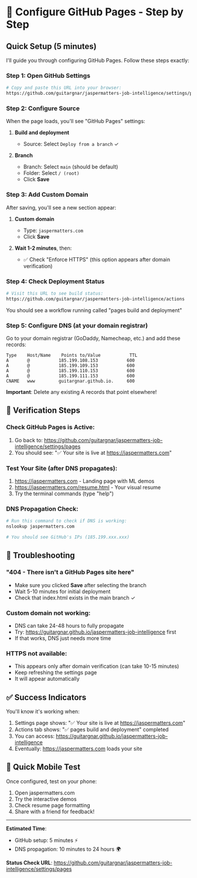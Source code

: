 # 🔧 Configure GitHub Pages - Step by Step

## Quick Setup (5 minutes)

I'll guide you through configuring GitHub Pages. Follow these steps exactly:

### Step 1: Open GitHub Settings
```bash
# Copy and paste this URL into your browser:
https://github.com/guitargnar/jaspermatters-job-intelligence/settings/pages
```

### Step 2: Configure Source
When the page loads, you'll see "GitHub Pages" settings:

1. **Build and deployment**
   - Source: Select `Deploy from a branch` ✓
   
2. **Branch**
   - Branch: Select `main` (should be default)
   - Folder: Select `/ (root)`
   - Click **Save**

### Step 3: Add Custom Domain
After saving, you'll see a new section appear:

1. **Custom domain**
   - Type: `jaspermatters.com`
   - Click **Save**
   
2. **Wait 1-2 minutes**, then:
   - ✅ Check "Enforce HTTPS" (this option appears after domain verification)

### Step 4: Check Deployment Status
```bash
# Visit this URL to see build status:
https://github.com/guitargnar/jaspermatters-job-intelligence/actions
```

You should see a workflow running called "pages build and deployment"

### Step 5: Configure DNS (at your domain registrar)

Go to your domain registrar (GoDaddy, Namecheap, etc.) and add these records:

```
Type    Host/Name    Points to/Value           TTL
A       @           185.199.108.153           600
A       @           185.199.109.153           600  
A       @           185.199.110.153           600
A       @           185.199.111.153           600
CNAME   www         guitargnar.github.io.     600
```

**Important**: Delete any existing A records that point elsewhere!

## 🎯 Verification Steps

### Check GitHub Pages is Active:
1. Go back to: https://github.com/guitargnar/jaspermatters-job-intelligence/settings/pages
2. You should see: "✅ Your site is live at https://jaspermatters.com"

### Test Your Site (after DNS propagates):
1. https://jaspermatters.com - Landing page with ML demos
2. https://jaspermatters.com/resume.html - Your visual resume
3. Try the terminal commands (type "help")

### DNS Propagation Check:
```bash
# Run this command to check if DNS is working:
nslookup jaspermatters.com

# You should see GitHub's IPs (185.199.xxx.xxx)
```

## 🚨 Troubleshooting

### "404 - There isn't a GitHub Pages site here"
- Make sure you clicked **Save** after selecting the branch
- Wait 5-10 minutes for initial deployment
- Check that index.html exists in the main branch ✓

### Custom domain not working:
- DNS can take 24-48 hours to fully propagate
- Try: https://guitargnar.github.io/jaspermatters-job-intelligence first
- If that works, DNS just needs more time

### HTTPS not available:
- This appears only after domain verification (can take 10-15 minutes)
- Keep refreshing the settings page
- It will appear automatically

## ✅ Success Indicators

You'll know it's working when:
1. Settings page shows: "✅ Your site is live at https://jaspermatters.com"
2. Actions tab shows: "✅ pages build and deployment" completed
3. You can access: https://guitargnar.github.io/jaspermatters-job-intelligence
4. Eventually: https://jaspermatters.com loads your site

## 📱 Quick Mobile Test

Once configured, test on your phone:
1. Open jaspermatters.com
2. Try the interactive demos
3. Check resume page formatting
4. Share with a friend for feedback!

---

**Estimated Time**: 
- GitHub setup: 5 minutes ⚡
- DNS propagation: 10 minutes to 24 hours 🌍

**Status Check URL**: https://github.com/guitargnar/jaspermatters-job-intelligence/settings/pages